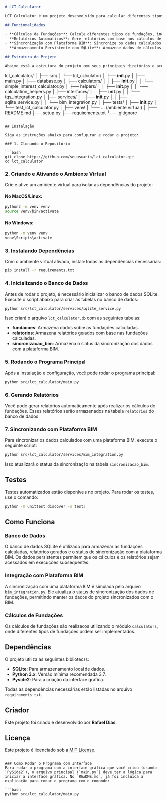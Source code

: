 

```markdown
# LCT Calculator

LCT Calculator é um projeto desenvolvido para calcular diferentes tipos de fundações, gerar relatórios e sincronizar os dados com uma plataforma BIM. Ele utiliza o banco de dados SQLite para armazenar informações sobre cálculos, relatórios e status de sincronização.

## Funcionalidades

- **Cálculos de Fundações**: Calcule diferentes tipos de fundações, incluindo sapata, blocos, tubulões, etc.
- **Relatórios Automáticos**: Gere relatórios com base nos cálculos de fundações.
- **Sincronização com Plataforma BIM**: Sincronize os dados calculados com plataformas BIM para manter as informações atualizadas.
- **Armazenamento Persistente com SQLite**: Armazene dados de cálculos e relatórios localmente utilizando SQLite.

## Estrutura do Projeto

Abaixo está a estrutura do projeto com seus principais diretórios e arquivos:

```
lct_calculator/
│
├── src/
│   └── lct_calculator/
│       ├── __init__.py
│       ├── main.py
│       ├── database.py
│       ├── calculators/
│       │   ├── __init__.py
│       │   └── simple_interest_calculator.py
│       ├── helpers/
│       │   ├── __init__.py
│       │   └── calculation_helpers.py
│       ├── interfaces/
│       │   ├── __init__.py
│       │   └── tqs_integration.py
│       ├── services/
│       │   ├── __init__.py
│       │   ├── sqlite_service.py
│       │   └── bim_integration.py
│
├── tests/
│   ├── __init__.py
│   └── test_lct_calculator.py
│
├── venv/
│   └── ... (ambiente virtual)
│
├── README.md
├── setup.py
├── requirements.txt
└── .gitignore
```

## Instalação

Siga as instruções abaixo para configurar e rodar o projeto:

### 1. Clonando o Repositório

```bash
git clone https://github.com/seuusuario/lct_calculator.git
cd lct_calculator
```

### 2. Criando e Ativando o Ambiente Virtual

Crie e ative um ambiente virtual para isolar as dependências do projeto:

#### No MacOS/Linux:

```bash
python3 -m venv venv
source venv/bin/activate
```

#### No Windows:

```bash
python -m venv venv
venv\Scripts\activate
```

### 3. Instalando Dependências

Com o ambiente virtual ativado, instale todas as dependências necessárias:

```bash
pip install -r requirements.txt
```

### 4. Inicializando o Banco de Dados

Antes de rodar o projeto, é necessário inicializar o banco de dados SQLite. Execute o script abaixo para criar as tabelas no banco de dados:

```bash
python src/lct_calculator/services/sqlite_service.py
```

Isso criará o arquivo `lct_calculator.db` com as seguintes tabelas:

- **fundacoes**: Armazena dados sobre as fundações calculadas.
- **relatorios**: Armazena relatórios gerados com base nas fundações calculadas.
- **sincronizacao_bim**: Armazena o status da sincronização dos dados com a plataforma BIM.

### 5. Rodando o Programa Principal

Após a instalação e configuração, você pode rodar o programa principal:

```bash
python src/lct_calculator/main.py
```

### 6. Gerando Relatórios

Você pode gerar relatórios automaticamente após realizar os cálculos de fundações. Esses relatórios serão armazenados na tabela `relatorios` do banco de dados.

### 7. Sincronizando com Plataforma BIM

Para sincronizar os dados calculados com uma plataforma BIM, execute o seguinte script:

```bash
python src/lct_calculator/services/bim_integration.py
```

Isso atualizará o status da sincronização na tabela `sincronizacao_bim`.

## Testes

Testes automatizados estão disponíveis no projeto. Para rodar os testes, use o comando:

```bash
python -m unittest discover -s tests
```

## Como Funciona

### Banco de Dados

O banco de dados SQLite é utilizado para armazenar as fundações calculadas, relatórios gerados e o status de sincronização com a plataforma BIM. Os dados persistentes permitem que os cálculos e os relatórios sejam acessados em execuções subsequentes.

### Integração com Plataforma BIM

A sincronização com uma plataforma BIM é simulada pelo arquivo `bim_integration.py`. Ele atualiza o status de sincronização dos dados de fundações, permitindo manter os dados do projeto sincronizados com o BIM.

### Cálculos de Fundações

Os cálculos de fundações são realizados utilizando o módulo `calculators`, onde diferentes tipos de fundações podem ser implementados.

## Dependências

O projeto utiliza as seguintes bibliotecas:

- **SQLite**: Para armazenamento local de dados.
- **Python 3.x**: Versão mínima recomendada 3.7.
- **Pyside2**: Para a criação da interface gráfica.

Todas as dependências necessárias estão listadas no arquivo `requirements.txt`.

## Criador

Este projeto foi criado e desenvolvido por **Rafael Dias**.

## Licença

Este projeto é licenciado sob a [MIT License](LICENSE).

```

### Como Rodar o Programa com Interface
Para rodar o programa com a interface gráfica que você criou (usando `PySide2`), o arquivo principal (`main.py`) deve ter a lógica para iniciar a interface gráfica. No `README.md`, já foi incluída a explicação para rodar o programa com o comando:

```bash
python src/lct_calculator/main.py
```

